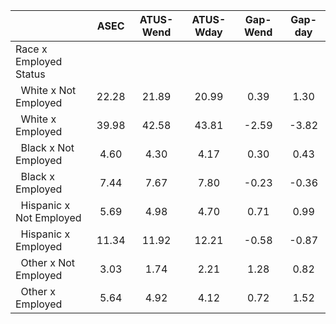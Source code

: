 
|                      |         ASEC |    ATUS-Wend |    ATUS-Wday |     Gap-Wend |      Gap-day |
| -------------------- | :----------: | :----------: | :----------: | :----------: | :----------: |
| Race x Employed Status |              |              |              |              |              |
| &nbsp;&nbsp;White x Not Employed |        22.28 |        21.89 |        20.99 |         0.39 |         1.30 |
| &nbsp;&nbsp;White x Employed |        39.98 |        42.58 |        43.81 |        -2.59 |        -3.82 |
| &nbsp;&nbsp;Black x Not Employed |         4.60 |         4.30 |         4.17 |         0.30 |         0.43 |
| &nbsp;&nbsp;Black x Employed |         7.44 |         7.67 |         7.80 |        -0.23 |        -0.36 |
| &nbsp;&nbsp;Hispanic x Not Employed |         5.69 |         4.98 |         4.70 |         0.71 |         0.99 |
| &nbsp;&nbsp;Hispanic x Employed |        11.34 |        11.92 |        12.21 |        -0.58 |        -0.87 |
| &nbsp;&nbsp;Other x Not Employed |         3.03 |         1.74 |         2.21 |         1.28 |         0.82 |
| &nbsp;&nbsp;Other x Employed |         5.64 |         4.92 |         4.12 |         0.72 |         1.52 |

